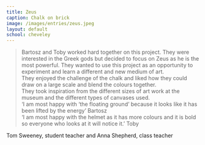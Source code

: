 ```yaml
---
title: Zeus
caption: Chalk on brick
image: /images/entries/zeus.jpeg
layout: default
school: cheveley
---
```

> Bartosz and Toby worked hard together on this project. They were interested in the Greek gods but decided to focus on Zeus as he is the most powerful. They wanted to use this project as an opportunity to experiment and learn a different and new medium of art.  
They enjoyed the challenge of the chalk and liked how they could draw on a large scale and blend the colours together.  
They took inspiration from the different sizes of art work at the museum and the different types of canvases used.   
‘I am most happy with ‘the floating ground’  because it looks like it has been lifted by the energy’ Bartosz  
‘I am most happy with the helmet as it has more colours and it is bold so everyone who looks at it will notice it.’ Toby


​Tom Sweeney, student teacher and Anna Shepherd, class teacher
